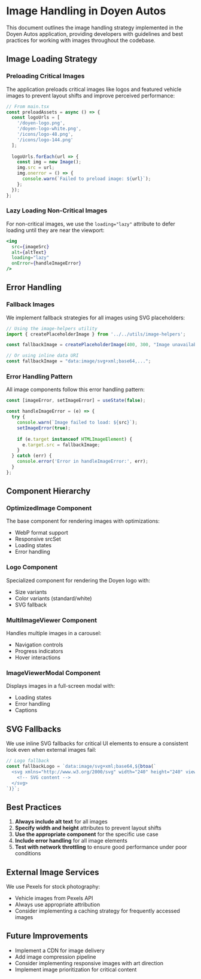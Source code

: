 # Image Handling in Doyen Autos

This document outlines the image handling strategy implemented in the Doyen Autos application, providing developers with guidelines and best practices for working with images throughout the codebase.

## Image Loading Strategy

### Preloading Critical Images

The application preloads critical images like logos and featured vehicle images to prevent layout shifts and improve perceived performance:

```javascript
// From main.tsx
const preloadAssets = async () => {
  const logoUrls = [
    '/doyen-logo.png', 
    '/doyen-logo-white.png',
    '/icons/logo-48.png',
    '/icons/logo-144.png'
  ];
  
  logoUrls.forEach(url => {
    const img = new Image();
    img.src = url;
    img.onerror = () => {
      console.warn(`Failed to preload image: ${url}`);
    };
  });
};
```

### Lazy Loading Non-Critical Images

For non-critical images, we use the `loading="lazy"` attribute to defer loading until they are near the viewport:

```jsx
<img
  src={imageSrc}
  alt={altText}
  loading="lazy"
  onError={handleImageError}
/>
```

## Error Handling

### Fallback Images

We implement fallback strategies for all images using SVG placeholders:

```javascript
// Using the image-helpers utility
import { createPlaceholderImage } from '../../utils/image-helpers';

const fallbackImage = createPlaceholderImage(400, 300, "Image unavailable");

// Or using inline data URI
const fallbackImage = "data:image/svg+xml;base64,...";
```

### Error Handling Pattern

All image components follow this error handling pattern:

```jsx
const [imageError, setImageError] = useState(false);

const handleImageError = (e) => {
  try {
    console.warn(`Image failed to load: ${src}`);
    setImageError(true);
    
    if (e.target instanceof HTMLImageElement) {
      e.target.src = fallbackImage;
    }
  } catch (err) {
    console.error('Error in handleImageError:', err);
  }
};
```

## Component Hierarchy

### OptimizedImage Component

The base component for rendering images with optimizations:

- WebP format support
- Responsive srcSet
- Loading states
- Error handling

### Logo Component

Specialized component for rendering the Doyen logo with:

- Size variants
- Color variants (standard/white)
- SVG fallback

### MultiImageViewer Component

Handles multiple images in a carousel:

- Navigation controls
- Progress indicators
- Hover interactions

### ImageViewerModal Component

Displays images in a full-screen modal with:

- Loading states
- Error handling
- Captions

## SVG Fallbacks

We use inline SVG fallbacks for critical UI elements to ensure a consistent look even when external images fail:

```javascript
// Logo fallback
const fallbackLogo = `data:image/svg+xml;base64,${btoa(`
  <svg xmlns="http://www.w3.org/2000/svg" width="240" height="240" viewBox="0 0 240 240">
    <!-- SVG content -->
  </svg>
`)}`;
```

## Best Practices

1. **Always include alt text** for all images
2. **Specify width and height** attributes to prevent layout shifts
3. **Use the appropriate component** for the specific use case
4. **Include error handling** for all image elements
5. **Test with network throttling** to ensure good performance under poor conditions

## External Image Services

We use Pexels for stock photography:

- Vehicle images from Pexels API
- Always use appropriate attribution
- Consider implementing a caching strategy for frequently accessed images

## Future Improvements

- Implement a CDN for image delivery
- Add image compression pipeline
- Consider implementing responsive images with art direction
- Implement image prioritization for critical content